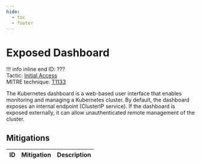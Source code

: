 ```yaml
---
hide:
  - toc
  - footer
---
```


# Exposed Dashboard

!!! info inline end
    ID: ???<br>
    Tactic: [Initial Access](../InitialAccess/index.md) <br>
    MITRE technique: [T1133](https://attack.mitre.org/techniques/T1133/)

The Kubernetes dashboard is a web-based user interface that enables monitoring and managing a Kubernetes cluster. By default, the dashboard exposes an internal endpoint (ClusterIP service). If the dashboard is exposed externally, it can allow unauthenticated remote management of the cluster.

## Mitigations

|ID|Mitigation|Description|
|--|----------|-----------|